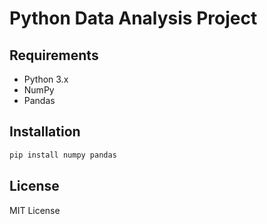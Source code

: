 # Python Data Analysis Project

## Requirements
- Python 3.x
- NumPy
- Pandas

## Installation
```bash
pip install numpy pandas
```
## License
MIT License